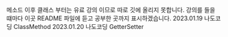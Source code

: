 메소드 이후 클래스 부터는 유료 강의 이므로 따로 깃에 올리지 못합니다.
강의를 들을 떄마다 이곳 README 파일에 듣고 공부한 곳까지 표시하겠습니다.
2023.01.19 나도코딩 ClassMethod
2023.01.20 나도코딩 GetterSetter
